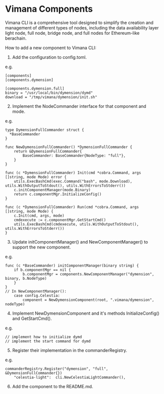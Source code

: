 # Vimana Components 

Vimana CLI is a comprehensive tool designed to simplify the creation and management of different types of nodes, including the data availability layer light node, full node, bridge node, and full nodes for Ethereum-like berachain.

How to add a new component to Vimana CLI:

1. Add the configuration to config.toml.

e.g. 
```
[components]
[components.dymension]

[components.dymension.full]
binary = "/usr/local/bin/dymension/dymd"
download = "/tmp/vimana/dymension/init.sh"
```

2. Implement the NodeCommander interface for that component and mode.

e.g. 
```
type DymensionFullCommander struct {
  *BaseCommander
}

func NewDymensionFullCommander() *DymensionFullCommander {
	return &DymensionFullCommander{
		BaseCommander: BaseCommander{NodeType: "full"},
	}
}

func (c *DymensionFullCommander) Init(cmd *cobra.Command, args []string, mode Mode) error {
	utils.ExecBashCmd(exec.Command("bash", mode.Download), utils.WithOutputToStdout(), utils.WithErrorsToStderr())
	c.initComponentManager(mode.Binary)
	return c.componentMgr.InitializeConfig()
}

func (c *DymensionFullCommander) Run(cmd *cobra.Command, args []string, mode Mode) {
	c.Init(cmd, args, mode)
	cmdexecute := c.componentMgr.GetStartCmd()
	utils.ExecBashCmd(cmdexecute, utils.WithOutputToStdout(), utils.WithErrorsToStderr())
}
```

3. Update initComponentManager() and NewComponentManager() to support the new component.

e.g. 
```
func (c *BaseCommander) initComponentManager(binary string) {
	if b.componentMgr == nil {
		b.componentMgr = components.NewComponentManager("dymension", binary, b.NodeType)
	}
}
// In NewComponentManager():
	case config.Celestia:
		component = NewDymensionComponent(root, ".vimana/dymension", nodeType)
```

4. Implement NewDymensionComponent and it's methods InitializeConfig() and GetStartCmd().

e.g. 
```
// implement how to initialize dymd
// implement the start command for dymd
```

5. Register their implementation in the commanderRegistry.

e.g. 
```
commanderRegistry.Register("dymension", "full", &DymensionFullCommander{})
	"celestia-light":  cli.NewCelestiaLightCommander(),
```

6. Add the component to the README.md.